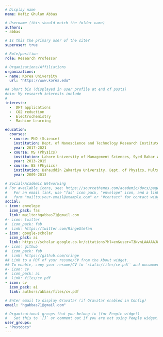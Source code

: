 ```yaml
---
# Display name
name: Hafiz Ghulam Abbas

# Username (this should match the folder name)
authors:
- abbas

# Is this the primary user of the site?
superuser: true

# Role/position
role: Research Professor

# Organizations/Affiliations
organizations:
- name: Korea University
  url: "https://www.korea.edu"

## Short bio (displayed in user profile at end of posts)
#bio: My research interests include 
#
interests:
  -  DFT applications
  -  CO2 reduction
  -  Electrochemistry
  -  Machine Learning

education:
  courses:
  - course: PhD (Science)
    institution: Dept. of Nanoscience and Technology Research Institute of Physics and Chemistry, Jeonbuk National University, Jeonju, South Korea
    year: 2017-2021
  - course: MS (Physics)
    institution: Lahore University of Management Sciences, Syed Babar Ali School of Science and Engineering, Lahore, Pakistan
    year: 2013-2015
  - course: BS (Physics)
    institution: Bahauddin Zakariya University, Dept. of Physics, Multan, Pakistan
    year: 2009-2013

# Social/Academic Networking
# For available icons, see: https://sourcethemes.com/academic/docs/page-builder/#icons
#   For an email link, use "fas" icon pack, "envelope" icon, and a link in the
#   form "mailto:your-email@example.com" or "#contact" for contact widget.
social:
- icon: envelope
  icon_pack: fas
  link: mailto:hgabbas71@gmail.com
#- icon: twitter
#  icon_pack: fab
#  link: https://twitter.com/RingeStefan
- icon: google-scholar
  icon_pack: ai
  link: https://scholar.google.co.kr/citations?hl=en&user=T3NvnLAAAAAJ&view_op=list_works&sortby=pubdate
#- icon: github
#  icon_pack: fab
#  link: https://github.com/sringe
## Link to a PDF of your resume/CV from the About widget.
## To enable, copy your resume/CV to `static/files/cv.pdf` and uncomment the lines below.
#- icon: cv
#  icon_pack: ai
#  link: files/cv.pdf
- icon: cv
  icon_pack: ai
  link: authors/abbas/files/cv.pdf

# Enter email to display Gravatar (if Gravatar enabled in Config)
email: "hgabbas71@gmail.com"

# Organizational groups that you belong to (for People widget)
#   Set this to `[]` or comment out if you are not using People widget.
user_groups:
- "Postdocs"
---
```



